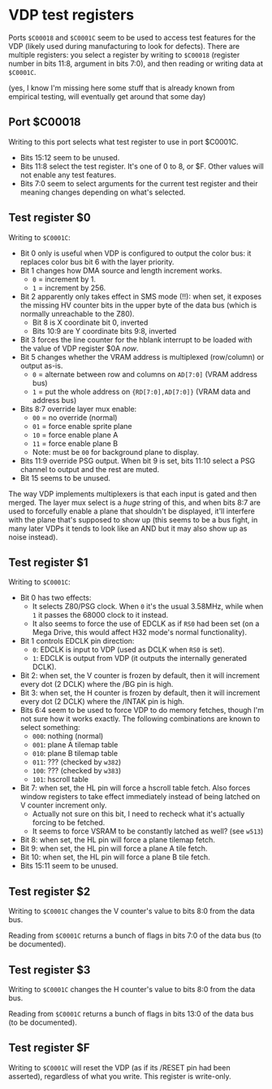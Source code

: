 # VDP test registers

Ports `$C00018` and `$C0001C` seem to be used to access test features for the VDP (likely used during manufacturing to look for defects). There are multiple registers: you select a register by writing to `$C00018` (register number in bits 11:8, argument in bits 7:0), and then reading or writing data at `$C0001C`.

(yes, I know I'm missing here some stuff that is already known from empirical testing, will eventually get around that some day)

## Port $C00018

Writing to this port selects what test register to use in port $C0001C.

- Bits 15:12 seem to be unused.
- Bits 11:8 select the test register. It's one of 0 to 8, or $F. Other values will not enable any test features.
- Bits 7:0 seem to select arguments for the current test register and their meaning changes depending on what's selected.

## Test register $0

Writing to `$C0001C`:

* Bit 0 only is useful when VDP is configured to output the color bus: it replaces color bus bit 6 with the layer priority.
* Bit 1 changes how DMA source and length increment works.
    - `0` = increment by 1.
    - `1` = increment by 256.
* Bit 2 apparently only takes effect in SMS mode (!!): when set, it exposes the missing HV counter bits in the upper byte of the data bus (which is normally unreachable to the Z80).
    - Bit 8 is X coordinate bit 0, inverted
    - Bits 10:9 are Y coordinate bits 9:8, inverted
* Bit 3 forces the line counter for the hblank interrupt to be loaded with the value of VDP register $0A *now*.
* Bit 5 changes whether the VRAM address is multiplexed (row/column) or output as-is.
    - `0` = alternate between row and columns on `AD[7:0]` (VRAM address bus)
    - `1` = put the whole address on `{RD[7:0],AD[7:0]}` (VRAM data and address bus)
* Bits 8:7 override layer mux enable:
    - `00` = no override (normal)
    - `01` = force enable sprite plane
    - `10` = force enable plane A
    - `11` = force enable plane B
    - Note: must be `00` for background plane to display.
* Bits 11:9 override PSG output. When bit 9 is set, bits 11:10 select a PSG channel to output and the rest are muted.
* Bit 15 seems to be unused.

The way VDP implements multiplexers is that each input is gated and then merged. The layer mux select is a _huge_ string of this, and when bits 8:7 are used to forcefully enable a plane that shouldn't be displayed, it'll interfere with the plane that's supposed to show up (this seems to be a bus fight, in many later VDPs it tends to look like an AND but it may also show up as noise instead).

## Test register $1

Writing to `$C0001C`:

* Bit 0 has two effects:
    - It selects Z80/PSG clock. When `0` it's the usual 3.58MHz, while when `1` it passes the 68000 clock to it instead.
    - It also seems to force the use of EDCLK as if `RS0` had been set (on a Mega Drive, this would affect H32 mode's normal functionality).
* Bit 1 controls EDCLK pin direction:
    - `0`: EDCLK is input to VDP (used as DCLK when `RS0` is set).
    - `1`: EDCLK is output from VDP (it outputs the internally generated DCLK).
* Bit 2: when set, the V counter is frozen by default, then it will increment every dot (2 DCLK) where the /BG pin is high.
* Bit 3: when set, the H counter is frozen by default, then it will increment every dot (2 DCLK) where the /INTAK pin is high.
* Bits 6:4 seem to be used to force VDP to do memory fetches, though I'm not sure how it works exactly. The following combinations are known to select something:
  - `000`: nothing (normal)
  - `001`: plane A tilemap table
  - `010`: plane B tilemap table
  - `011`: ??? (checked by `w382`)
  - `100`: ??? (checked by `w383`)
  - `101`: hscroll table
* Bit 7: when set, the HL pin will force a hscroll table fetch. Also forces window registers to take effect immediately instead of being latched on V counter increment only.
    - Actually not sure on this bit, I need to recheck what it's actually forcing to be fetched.
    - It seems to force VSRAM to be constantly latched as well? (see `w513`)
* Bit 8: when set, the HL pin will force a plane tilemap fetch.
* Bit 9: when set, the HL pin will force a plane A tile fetch.
* Bit 10: when set, the HL pin will force a plane B tile fetch.
* Bits 15:11 seem to be unused.

## Test register $2

Writing to `$C0001C` changes the V counter's value to bits 8:0 from the data bus.

Reading from `$C0001C` returns a bunch of flags in bits 7:0 of the data bus (to be documented).

## Test register $3

Writing to `$C0001C` changes the H counter's value to bits 8:0 from the data bus.

Reading from `$C0001C` returns a bunch of flags in bits 13:0 of the data bus (to be documented).

## Test register $F

Writing to `$C0001C` will reset the VDP (as if its /RESET pin had been asserted), regardless of what you write. This register is write-only.
